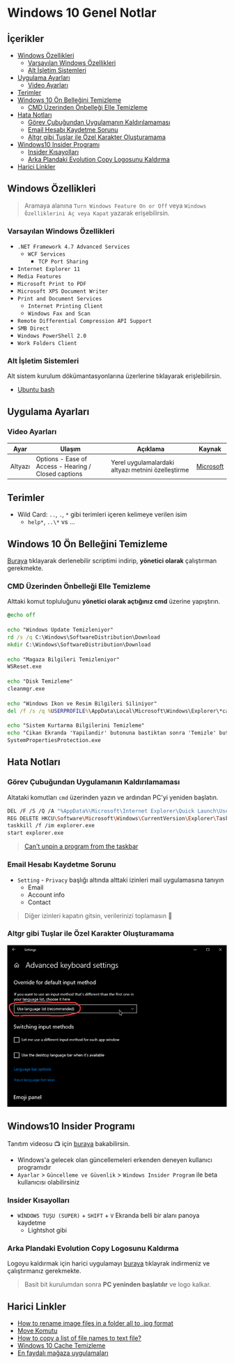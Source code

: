 # Windows 10 Genel Notlar <!-- omit in toc -->

## İçerikler <!-- omit in toc -->

- [Windows Özellikleri](#Windows-%C3%96zellikleri)
  - [Varsayılan Windows Özellikleri](#Varsay%C4%B1lan-Windows-%C3%96zellikleri)
  - [Alt İşletim Sistemleri](#Alt-%C4%B0%C5%9Fletim-Sistemleri)
- [Uygulama Ayarları](#Uygulama-Ayarlar%C4%B1)
  - [Video Ayarları](#Video-Ayarlar%C4%B1)
- [Terimler](#Terimler)
- [Windows 10 Ön Belleğini Temizleme](#Windows-10-%C3%96n-Belle%C4%9Fini-Temizleme)
  - [CMD Üzerinden Önbelleği Elle Temizleme](#CMD-%C3%9Czerinden-%C3%96nbelle%C4%9Fi-Elle-Temizleme)
- [Hata Notları](#Hata-Notlar%C4%B1)
  - [Görev Çubuğundan Uygulamanın Kaldırılamaması](#G%C3%B6rev-%C3%87ubu%C4%9Fundan-Uygulaman%C4%B1n-Kald%C4%B1r%C4%B1lamamas%C4%B1)
  - [Email Hesabı Kaydetme Sorunu](#Email-Hesab%C4%B1-Kaydetme-Sorunu)
  - [Altgr gibi Tuşlar ile Özel Karakter Oluşturamama](#Altgr-gibi-Tu%C5%9Flar-ile-%C3%96zel-Karakter-Olu%C5%9Fturamama)
- [Windows10 Insider Programı](#Windows10-Insider-Program%C4%B1)
  - [Insider Kısayolları](#Insider-K%C4%B1sayollar%C4%B1)
  - [Arka Plandaki Evolution Copy Logosunu Kaldırma](#Arka-Plandaki-Evolution-Copy-Logosunu-Kald%C4%B1rma)
- [Harici Linkler](#Harici-Linkler)

## Windows Özellikleri

> Aramaya alanına `Turn Windows Feature On or Off` veya `Windows Özelliklerini Aç veya Kapat` yazarak erişebilirsin.

### Varsayılan Windows Özellikleri

- `.NET Framework 4.7 Advanced Services`
  - `WCF Services`
    - `TCP Port Sharing`
- `Internet Explorer 11`
- `Media Features`
- `Microsoft Print to PDF`
- `Microsoft XPS Document Writer`
- `Print and Document Services`
  - `Internet Printing Client`
  - `Windows Fax and Scan`
- `Remote Differential Compression API Support`
- `SMB Direct`
- `Windows PowerShell 2.0`
- `Work Folders Client`

### Alt İşletim Sistemleri

Alt sistem kurulum dökümantasyonlarına üzerlerine tıklayarak erişlebilirsin.

- [Ubuntu bash](https://docs.microsoft.com/en-us/windows/wsl/install-win10)

## Uygulama Ayarları

### Video Ayarları

| Ayar    | Ulaşım                                               | Açıklama                                           | Kaynak                                                                                                           |
| ------- | ---------------------------------------------------- | -------------------------------------------------- | ---------------------------------------------------------------------------------------------------------------- |
| Altyazı | Options - Ease of Access - Hearing / Closed captions | Yerel uygulamalardaki altyazı metnini özelleştirme | [Microsoft](https://support.microsoft.com/en-us/help/3078107/closed-captions-in-movies-tv-content-on-windows-10) |

## Terimler

- Wild Card: `..`, `.`, `*` gibi terimleri içeren kelimeye verilen isim
  - `help*`, `..\*` vs ...

## Windows 10 Ön Belleğini Temizleme

[Buraya](https://drive.google.com/open?id=1E-EDDSFxAvPM9QZAzciQ2fCaakgRwl6k) tıklayarak derlenebilir scriptimi indirip, **yönetici olarak** çalıştırman gerekmekte.

### CMD Üzerinden Önbelleği Elle Temizleme

Alttaki komut topluluğunu **yönetici olarak açtığınız cmd** üzerine yapıştırın.

```cmd
@echo off

echo "Windows Update Temizleniyor"
rd /s /q C:\Windows\SoftwareDistribution\Download
mkdir C:\Windows\SoftwareDistribution\Download

echo "Magaza Bilgileri Temizleniyor"
WSReset.exe

echo "Disk Temizleme"
cleanmgr.exe

echo "Windows Ikon ve Resim Bilgileri Siliniyor"
del /f /s /q %USERPROFILE%\AppData\Local\Microsoft\Windows\Explorer\*cache*

echo "Sistem Kurtarma Bilgilerini Temizleme"
echo "Cikan Ekranda 'Yapilandir' butonuna bastiktan sonra 'Temizle' butonuna basin"
SystemPropertiesProtection.exe

```

## Hata Notları

### Görev Çubuğundan Uygulamanın Kaldırılamaması

Altataki komutları `cmd` üzerinden yazın ve ardından PC'yi yeniden başlatın.

```sh
DEL /F /S /Q /A "%AppData%\Microsoft\Internet Explorer\Quick Launch\User Pinned\TaskBar\*"
REG DELETE HKCU\Software\Microsoft\Windows\CurrentVersion\Explorer\Taskband /F
taskkill /f /im explorer.exe
start explorer.exe
```

> [Can't unpin a program from the taskbar ](https://answers.microsoft.com/en-us/windows/forum/windows_7-desktop/cant-unpin-a-program-from-the-taskbar/76e9bbc7-8717-4156-ab72-c9ac975dd6e9)

### Email Hesabı Kaydetme Sorunu

- `Setting` - `Privacy` başlığı altında alttaki izinleri mail uygulamasına tanıyın
  - Email
  - Account info
  - Contact

> Diğer izinleri kapatın gitsin, verilerinizi toplamasın 🧐

### Altgr gibi Tuşlar ile Özel Karakter Oluşturamama

![win_langbug](../../res/win_langbug.png)

## Windows10 Insider Programı

Tanıtım videosu 📺 için [buraya](https://www.youtube.com/watch?v=wH_lKkzHHR0) bakabilirsin.

- Windows'a gelecek olan güncellemeleri erkenden deneyen kullanıcı programıdır
- `Ayarlar` > `Güncelleme ve Güvenlik` > `Windows Insider Program` ile beta kullanıcısı olabilirsiniz

### Insider Kısayolları

- `WİNDOWS TUŞU (SUPER)` + `SHIFT` + `V` Ekranda belli bir alanı panoya kaydetme
  - Lightshot gibi

### Arka Plandaki Evolution Copy Logosunu Kaldırma

Logoyu kaldırmak için harici uygulamayı [buraya](https://drive.google.com/open?id=1LkKdUCG1XKO3mrXwNV-OK50Y8vGvLRpt) tıklayrak indirmeniz ve çalıştırmanız gerekmekte.

> Basit bit kurulumdan sonra **PC yeninden başlatılır** ve logo kalkar.

## Harici Linkler

- [How to rename image files in a folder all to .jpg format](https://answers.microsoft.com/en-us/windows/forum/windows_10-files/how-to-rename-image-files-in-a-folder-all-to-jpg/2a7e2873-e04b-472b-b239-afad2f2020fc)
- [Move Komutu](https://www.windows-commandline.com/move-files-directories/)
- [How to copy a list of file names to text file?](https://superuser.com/questions/395836/how-to-copy-a-list-of-file-names-to-text-file)
- [Windows 10 Cache Temizleme](https://www.itechtics.com/clear-types-windows-10-cache/)
- [En faydalı mağaza uygulamaları](https://www.makeuseof.com/tag/microsoft-mac-book-sell-surface-laptop/)
